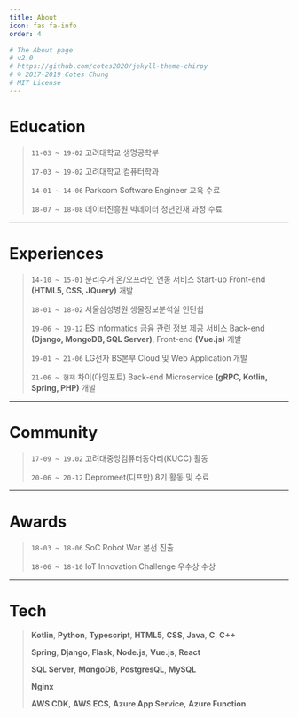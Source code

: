 ```yaml
---
title: About
icon: fas fa-info
order: 4

# The About page
# v2.0
# https://github.com/cotes2020/jekyll-theme-chirpy
# © 2017-2019 Cotes Chung
# MIT License
---
```



# Education
> `11-03 ~ 19-02` 고려대학교 생명공학부
>
> `17-03 ~ 19-02` 고려대학교 컴퓨터학과
>
> `14-01 ~ 14-06` Parkcom Software Engineer 교육 수료
>
> `18-07 ~ 18-08` 데이터진흥원 빅데이터 청년인재 과정 수료
>

---

# Experiences
> `14-10 ~ 15-01` 분리수거 온/오프라인 연동 서비스 Start-up Front-end **(HTML5, CSS, JQuery)** 개발
>
> `18-01 ~ 18-02` 서울삼성병원 생물정보분석실 인턴쉽
>
> `19-06 ~ 19-12` ES informatics 금융 관련 정보 제공 서비스 Back-end **(Django, MongoDB, SQL Server)**, Front-end **(Vue.js)** 개발
>
> `19-01 ~ 21-06` LG전자 BS본부 Cloud 및 Web Application 개발
>
> `21-06 ~ 현재` 차이(아임포트) Back-end Microservice **(gRPC, Kotlin, Spring, PHP)** 개발

---

# Community
> `17-09 ~ 19.02` 고려대중앙컴퓨터동아리(KUCC) 활동
>
> `20-06 ~ 20-12` Depromeet(디프만) 8기 활동 및 수료
>

---

# Awards
> `18-03 ~ 18-06` SoC Robot War 본선 진출
>
> `18-06 ~ 18-10` IoT Innovation Challenge 우수상 수상
>

---

# Tech
> **Kotlin**, **Python**, **Typescript**, **HTML5**, **CSS**, **Java**, **C**, **C++**
>
> **Spring**, **Django**, **Flask**, **Node.js**, **Vue.js**, **React**
>
> **SQL Server**, **MongoDB**, **PostgresQL**, **MySQL**
>
> **Nginx**
>
> **AWS CDK**, **AWS ECS**, **Azure App Service**, **Azure Function**
